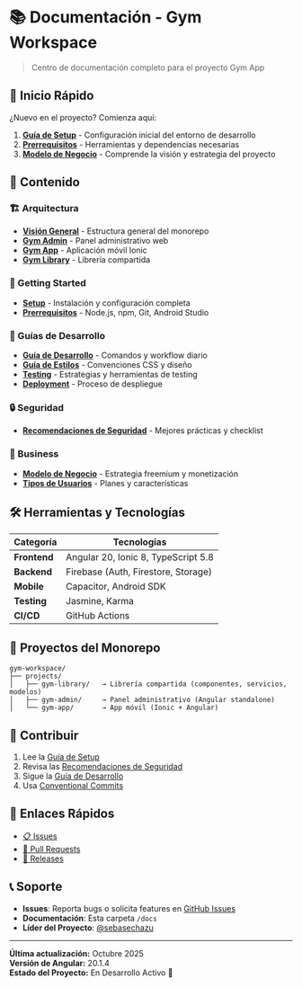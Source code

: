 # 📚 Documentación - Gym Workspace

> Centro de documentación completo para el proyecto Gym App

## 🚀 Inicio Rápido

¿Nuevo en el proyecto? Comienza aquí:

1. **[Guía de Setup](./getting-started/setup.md)** - Configuración inicial del entorno de desarrollo
2. **[Prerrequisitos](./getting-started/prerequisites.md)** - Herramientas y dependencias necesarias
3. **[Modelo de Negocio](./business/model.md)** - Comprende la visión y estrategia del proyecto

## 📖 Contenido

### 🏗️ Arquitectura
- **[Visión General](./architecture/overview.md)** - Estructura general del monorepo
- **[Gym Admin](./architecture/gym-admin.md)** - Panel administrativo web
- **[Gym App](./architecture/gym-app.md)** - Aplicación móvil Ionic
- **[Gym Library](./architecture/gym-library.md)** - Librería compartida

### 🎯 Getting Started
- **[Setup](./getting-started/setup.md)** - Instalación y configuración completa
- **[Prerrequisitos](./getting-started/prerequisites.md)** - Node.js, npm, Git, Android Studio

### 📘 Guías de Desarrollo
- **[Guía de Desarrollo](./guides/development.md)** - Comandos y workflow diario
- **[Guía de Estilos](./guides/styles-guide.md)** - Convenciones CSS y diseño
- **[Testing](./guides/testing.md)** - Estrategias y herramientas de testing
- **[Deployment](./guides/deployment.md)** - Proceso de despliegue

### 🔒 Seguridad
- **[Recomendaciones de Seguridad](./security/recommendations.md)** - Mejores prácticas y checklist

### 💼 Business
- **[Modelo de Negocio](./business/model.md)** - Estrategia freemium y monetización
- **[Tipos de Usuarios](./business/model.md#-tipos-de-usuarios-y-planes)** - Planes y características

## 🛠️ Herramientas y Tecnologías

| Categoría | Tecnologías |
|-----------|-------------|
| **Frontend** | Angular 20, Ionic 8, TypeScript 5.8 |
| **Backend** | Firebase (Auth, Firestore, Storage) |
| **Mobile** | Capacitor, Android SDK |
| **Testing** | Jasmine, Karma |
| **CI/CD** | GitHub Actions |

## 📱 Proyectos del Monorepo

```
gym-workspace/
├── projects/
│   ├── gym-library/   → Librería compartida (componentes, servicios, modelos)
│   ├── gym-admin/     → Panel administrativo (Angular standalone)
│   └── gym-app/       → App móvil (Ionic + Angular)
```

## 🤝 Contribuir

1. Lee la [Guía de Setup](./getting-started/setup.md)
2. Revisa las [Recomendaciones de Seguridad](./security/recommendations.md)
3. Sigue la [Guía de Desarrollo](./guides/development.md)
4. Usa [Conventional Commits](https://www.conventionalcommits.org/)

## 🔗 Enlaces Rápidos

- [📋 Issues](https://github.com/sebasechazu/gym-workspace/issues)
- [🔀 Pull Requests](https://github.com/sebasechazu/gym-workspace/pulls)
- [🚀 Releases](https://github.com/sebasechazu/gym-workspace/releases)

## 📞 Soporte

- **Issues**: Reporta bugs o solicita features en [GitHub Issues](https://github.com/sebasechazu/gym-workspace/issues)
- **Documentación**: Esta carpeta `/docs`
- **Líder del Proyecto**: [@sebasechazu](https://github.com/sebasechazu)

---

**Última actualización:** Octubre 2025  
**Versión de Angular:** 20.1.4  
**Estado del Proyecto:** En Desarrollo Activo 🚧
